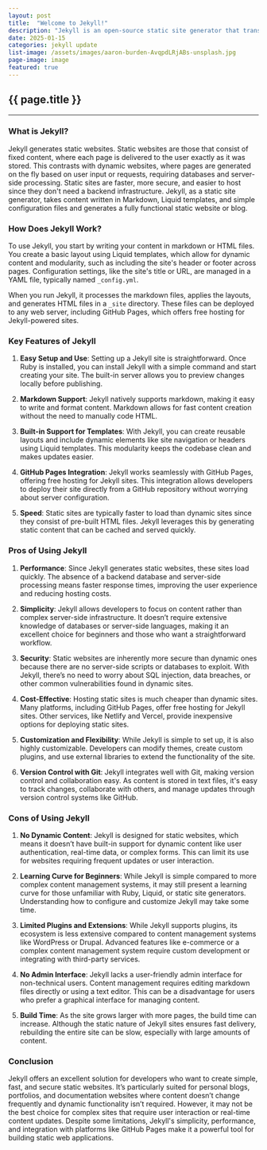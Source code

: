 ```yaml
---
layout: post
title:  "Welcome to Jekyll!"
description: "Jekyll is an open-source static site generator that transforms plain text files into static websites or blogs. Written in Ruby, Jekyll allows developers to create websites with ease by converting simple markdown files and layouts into HTML. It's widely popular among developers, particularly for personal blogs, documentation, and portfolios, due to its simplicity, flexibility, and integration with GitHub Pages."
date: 2025-01-15
categories: jekyll update
list-image: /assets/images/aaron-burden-AvqpdLRjABs-unsplash.jpg
page-image: image
featured: true
---
```

## {{ page.title }}
---
### What is Jekyll?

Jekyll generates static websites. Static websites are those that consist of fixed content, where each page is delivered to the user exactly as it was stored. This contrasts with dynamic websites, where pages are generated on the fly based on user input or requests, requiring databases and server-side processing. Static sites are faster, more secure, and easier to host since they don't need a backend infrastructure. Jekyll, as a static site generator, takes content written in Markdown, Liquid templates, and simple configuration files and generates a fully functional static website or blog.

### How Does Jekyll Work?

To use Jekyll, you start by writing your content in markdown or HTML files. You create a basic layout using Liquid templates, which allow for dynamic content and modularity, such as including the site's header or footer across pages. Configuration settings, like the site's title or URL, are managed in a YAML file, typically named `_config.yml`.

When you run Jekyll, it processes the markdown files, applies the layouts, and generates HTML files in a `_site` directory. These files can be deployed to any web server, including GitHub Pages, which offers free hosting for Jekyll-powered sites.

### Key Features of Jekyll

1. **Easy Setup and Use**: Setting up a Jekyll site is straightforward. Once Ruby is installed, you can install Jekyll with a simple command and start creating your site. The built-in server allows you to preview changes locally before publishing.

2. **Markdown Support**: Jekyll natively supports markdown, making it easy to write and format content. Markdown allows for fast content creation without the need to manually code HTML.

3. **Built-in Support for Templates**: With Jekyll, you can create reusable layouts and include dynamic elements like site navigation or headers using Liquid templates. This modularity keeps the codebase clean and makes updates easier.

4. **GitHub Pages Integration**: Jekyll works seamlessly with GitHub Pages, offering free hosting for Jekyll sites. This integration allows developers to deploy their site directly from a GitHub repository without worrying about server configuration.

5. **Speed**: Static sites are typically faster to load than dynamic sites since they consist of pre-built HTML files. Jekyll leverages this by generating static content that can be cached and served quickly.

### Pros of Using Jekyll

1. **Performance**: Since Jekyll generates static websites, these sites load quickly. The absence of a backend database and server-side processing means faster response times, improving the user experience and reducing hosting costs.

2. **Simplicity**: Jekyll allows developers to focus on content rather than complex server-side infrastructure. It doesn’t require extensive knowledge of databases or server-side languages, making it an excellent choice for beginners and those who want a straightforward workflow.

3. **Security**: Static websites are inherently more secure than dynamic ones because there are no server-side scripts or databases to exploit. With Jekyll, there’s no need to worry about SQL injection, data breaches, or other common vulnerabilities found in dynamic sites.

4. **Cost-Effective**: Hosting static sites is much cheaper than dynamic sites. Many platforms, including GitHub Pages, offer free hosting for Jekyll sites. Other services, like Netlify and Vercel, provide inexpensive options for deploying static sites.

5. **Customization and Flexibility**: While Jekyll is simple to set up, it is also highly customizable. Developers can modify themes, create custom plugins, and use external libraries to extend the functionality of the site.

6. **Version Control with Git**: Jekyll integrates well with Git, making version control and collaboration easy. As content is stored in text files, it's easy to track changes, collaborate with others, and manage updates through version control systems like GitHub.

### Cons of Using Jekyll

1. **No Dynamic Content**: Jekyll is designed for static websites, which means it doesn’t have built-in support for dynamic content like user authentication, real-time data, or complex forms. This can limit its use for websites requiring frequent updates or user interaction.

2. **Learning Curve for Beginners**: While Jekyll is simple compared to more complex content management systems, it may still present a learning curve for those unfamiliar with Ruby, Liquid, or static site generators. Understanding how to configure and customize Jekyll may take some time.

3. **Limited Plugins and Extensions**: While Jekyll supports plugins, its ecosystem is less extensive compared to content management systems like WordPress or Drupal. Advanced features like e-commerce or a complex content management system require custom development or integrating with third-party services.

4. **No Admin Interface**: Jekyll lacks a user-friendly admin interface for non-technical users. Content management requires editing markdown files directly or using a text editor. This can be a disadvantage for users who prefer a graphical interface for managing content.

5. **Build Time**: As the site grows larger with more pages, the build time can increase. Although the static nature of Jekyll sites ensures fast delivery, rebuilding the entire site can be slow, especially with large amounts of content.

### Conclusion

Jekyll offers an excellent solution for developers who want to create simple, fast, and secure static websites. It’s particularly suited for personal blogs, portfolios, and documentation websites where content doesn’t change frequently and dynamic functionality isn’t required. However, it may not be the best choice for complex sites that require user interaction or real-time content updates. Despite some limitations, Jekyll's simplicity, performance, and integration with platforms like GitHub Pages make it a powerful tool for building static web applications.